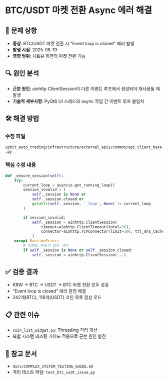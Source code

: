 # BTC/USDT 마켓 전환 Async 에러 해결

## 🚨 문제 상황
- **증상**: BTC/USDT 마켓 전환 시 "Event loop is closed" 에러 발생
- **발생 시점**: 2025-08-19
- **영향 범위**: 차트뷰 화면의 마켓 전환 기능

## 🔍 원인 분석
- **근본 원인**: aiohttp ClientSession이 다른 이벤트 루프에서 생성되어 재사용될 때 발생
- **기술적 세부사항**: PyQt6 UI 스레드와 async 작업 간 이벤트 루프 불일치

## 🛠️ 해결 방법

### 수정 파일
`upbit_auto_trading/infrastructure/external_apis/common/api_client_base.py`

### 핵심 수정 내용
```python
def _ensure_session(self):
    try:
        current_loop = asyncio.get_running_loop()
        session_invalid = (
            self._session is None or
            self._session.closed or
            getattr(self._session, '_loop', None) != current_loop
        )

        if session_invalid:
            self._session = aiohttp.ClientSession(
                timeout=aiohttp.ClientTimeout(total=30),
                connector=aiohttp.TCPConnector(limit=100, ttl_dns_cache=300)
            )
    except RuntimeError:
        # 이벤트 루프가 없는 경우
        if self._session is None or self._session.closed:
            self._session = aiohttp.ClientSession(...)
```

## ✅ 검증 결과
- KRW → BTC → USDT → BTC 마켓 전환 모두 성공
- "Event loop is closed" 에러 완전 해결
- 242개(BTC), 118개(USDT) 코인 목록 정상 로드

## 📋 관련 이슈
- `coin_list_widget.py`: Threading 격리 개선
- 복합 시스템 테스팅 가이드 적용으로 근본 원인 발견

## 🔗 참고 문서
- `docs/COMPLEX_SYSTEM_TESTING_GUIDE.md`
- 격리 테스트 파일: `test_btc_usdt_issue.py`
